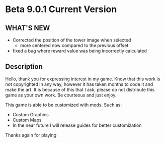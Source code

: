 # Beta 9.0.1 Current Version

## WHAT'S NEW
- Corrected the position of the tower image when selected
    - more centered now compared to the previous offset
- fixed a bug where reward value was being incorrectly calculated

## Description
Hello, thank you for expressing interest in my game. Know that this work is not copyrighted in any way, however it has taken months to code it and make the art. It is because of this that I ask, please do not distribute this game as your own work. Be courteous and just enjoy.

This game is able to be customized with mods. Such as:
-	Custom Graphics
-	Custom Maps
-	In the near future I will release guides for better customization

Thanks again for playing
